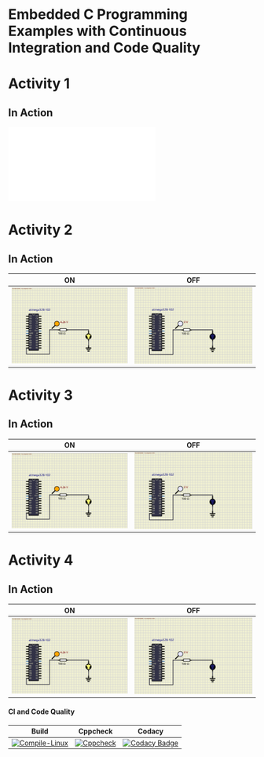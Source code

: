 # Embedded C Programming Examples with Continuous Integration and Code Quality

# Activity 1

## In Action

![OFF](simulation/Activity1.md)

# Activity 2

## In Action

|ON|OFF|
|:--:|:--:|
|![ON](simulation/ON.png)|![OFF](simulation/OFF.png)|

# Activity 3

## In Action

|ON|OFF|
|:--:|:--:|
|![ON](simulation/ON.png)|![OFF](simulation/OFF.png)|

# Activity 4

## In Action

|ON|OFF|
|:--:|:--:|
|![ON](simulation/ON.png)|![OFF](simulation/OFF.png)|

#### CI and Code Quality

|Build|Cppcheck|Codacy|
|:--:|:--:|:--:|
[![Compile-Linux](https://github.com/Priyadharshni05/EmbeddedCAct/actions/workflows/Compile.yml/badge.svg)](https://github.com/Priyadharshni05/EmbeddedCAct/actions/workflows/Compile.yml)|[![Cppcheck](https://github.com/Priyadharshni05/EmbeddedCAct/actions/workflows/CodeQuality.yml/badge.svg)](https://github.com/Priyadharshni05/EmbeddedCAct/actions/workflows/CodeQuality.yml)|[![Codacy Badge](https://app.codacy.com/project/badge/Grade/643b7ca2b2dc4daba1e700c216bb87d9)](https://www.codacy.com/gh/Bharathgopal/Emb-C/dashboard?utm_source=github.com&amp;utm_medium=referral&amp;utm_content=Bharathgopal/Emb-C&amp;utm_campaign=Badge_Grade)|


